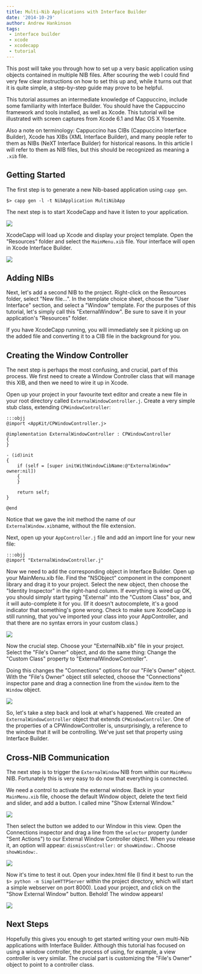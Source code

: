 ```yaml
---
title: Multi-Nib Applications with Interface Builder
date: '2014-10-29'
author: Andrew Hankinson
tags:
 - interface builder
 - xcode
 - xcodecapp
 - tutorial
---
```


This post will take you through how to set up a very basic application using objects contained in multiple NIB files. After scouring the web I could find very few clear instructions on how to set this up and, while it turns out that it is quite simple, a step-by-step guide may prove to be helpful.

This tutorial assumes an intermediate knowledge of Cappuccino, include some familiarity with Interface Builder. You should have the Cappuccino framework and tools installed, as well as Xcode. This tutorial will be illustrated with screen captures from Xcode 6.1 and Mac OS X Yosemite.

Also a note on terminology: Cappuccino has CIBs (Cappuccino Interface Builder), Xcode has XIBs (XML Interface Builder), and many people refer to them as NIBs (NeXT Interface Builder) for historical reasons. In this article I will refer to them as NIB files, but this should be recognized as meaning a `.xib` file.

## Getting Started

The first step is to generate a new Nib-based application using `capp gen`.

`$> capp gen -l -t NibApplication MultiNibApp`

The next step is to start XcodeCapp and have it listen to your application. 

[![](/img/cpo-uploads/2014/10/multinib-figure1.png)](/img/cpo-uploads/2014/10/multinib-figure1.png)

XcodeCapp will load up Xcode and display your project template. Open the "Resources" folder and select the `MainMenu.xib` file. Your interface will open in Xcode Interface Builder.

[![](/img/cpo-uploads/2014/10/multinib-figure2.png)](/img/cpo-uploads/2014/10/multinib-figure2.png)

## Adding NIBs

Next, let's add a second NIB to the project. Right-click on the Resources folder, select "New file...". In the template choice sheet, choose the "User Interface" section, and select a "Window" template. For the purposes of this tutorial, let's simply call this "ExternalWindow". Be sure to save it in your application's "Resources" folder.

If you have XcodeCapp running, you will immediately see it picking up on the added file and converting it to a CIB file in the background for you.

## Creating the Window Controller

The next step is perhaps the most confusing, and crucial, part of this process. We first need to create a Window Controller class that will manage this XIB, and then we need to wire it up in Xcode.

Open up your project in your favourite text editor and create a new file in your root directory called `ExternalWindowController.j`. Create a very simple stub class, extending `CPWindowController`:

    :::objj
    @import <AppKit/CPWindowController.j>

    @implementation ExternalWindowController : CPWindowController
    {
    }

    - (id)init
    {
        if (self = [super initWithWindowCibName:@"ExternalWindow" owner:nil])
        {
        }

        return self;
    }

    @end

Notice that we gave the init method the name of our `ExternalWindow.xib`name, without the file extension.

Next, open up your `AppController.j` file and add an import line for your new file:

    :::objj
    @import "ExternalWindowController.j"

Now we need to add the corresponding object in Interface Builder. Open up your MainMenu.xib file. Find the "NSObject" component in the component library and drag it to your project. Select the new object, then choose the "Identity Inspector" in the right-hand column. If everything is wired up OK, you should simply start typing "External" into the "Custom Class" box, and it will auto-complete it for you. (If it doesn't autocomplete, it's a good indicator that something's gone wrong. Check to make sure XcodeCapp is still running, that you've imported your class into your AppController, and that there are no syntax errors in your custom class.)

[![](/img/cpo-uploads/2014/10/multinib-figure4.png)](/img/cpo-uploads/2014/10/multinib-figure4.png)

Now the crucial step. Choose your "ExternalNib.xib" file in your project. Select the "File's Owner" object, and do the same thing: Change the "Custom Class" property to "ExternalWindowController".

Doing this changes the "Connections" options for our "File's Owner" object. With the "File's Owner" object still selected, choose the "Connections" inspector pane and drag a connection line from the `window` item to the `Window` object.

[![](/img/cpo-uploads/2014/10/multinib-figure5.png)](/img/cpo-uploads/2014/10/multinib-figure5.png)

So, let's take a step back and look at what's happened. We created an `ExternalWindowController` object that extends `CPWindowController`. One of the properties of a CPWindowController is, unsurprisingly, a reference to the window that it will be controlling. We've just set that property using Interface Builder.

## Cross-NIB Communication

The next step is to trigger the `ExternalWindow` NIB from within our `MainMenu` NIB. Fortunately this is very easy to do now that everything is connected.

We need a control to activate the external window. Back in your `MainMenu.xib` file, choose the default Window object, delete the text field and slider, and add a button. I called mine "Show External Window."

[![](/img/cpo-uploads/2014/10/multinib-figure3.png)](/img/cpo-uploads/2014/10/multinib-figure3.png)

Then select the button we added to our Window in this view. Open the Connections inspector and drag a line from the `selector` property (under "Sent Actions") to our External Window Controller object. When you release it, an option will appear: `dismissController:` or `showWindow:`. Choose `showWindow:`.

[![](/img/cpo-uploads/2014/10/multinib-figure6.png)](/img/cpo-uploads/2014/10/multinib-figure6.png)

Now it's time to test it out. Open your index.html file (I find it best to run the `$> python -m SimpleHTTPServer` within the project directory, which will start a simple webserver on port 8000). Load your project, and click on the "Show External Window" button. Behold! The window appears!

[![](/img/cpo-uploads/2014/10/multinib-figure7.png)](/img/cpo-uploads/2014/10/multinib-figure7.png)

## Next Steps

Hopefully this gives you enough to get started writing your own multi-Nib applications with Interface Builder. Although this tutorial has focused on using a window controller, the process of using, for example, a view controller is very similar. The crucial part is customizing the "File's Owner" object to point to a controller class.
